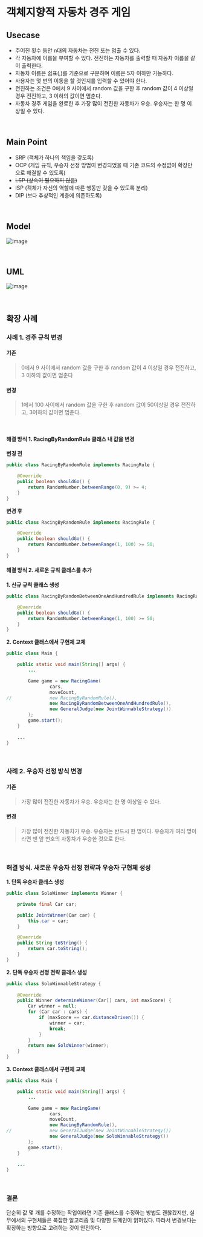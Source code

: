 # 객체지향적 자동차 경주 게임

## Usecase
- 주어진 횟수 동안 n대의 자동차는 전진 또는 멈출 수 있다.
- 각 자동차에 이름을 부여할 수 있다. 전진하는 자동차를 출력할 때 자동차 이름을 같이 출력한다.
- 자동차 이름은 쉼표(,)를 기준으로 구분하며 이름은 5자 이하만 가능하다.
- 사용자는 몇 번의 이동을 할 것인지를 입력할 수 있어야 한다.
- 전진하는 조건은 0에서 9 사이에서 random 값을 구한 후 random 값이 4 이상일 경우 전진하고, 3 이하의 값이면 멈춘다.
- 자동차 경주 게임을 완료한 후 가장 많이 전진한 자동차가 우승. 우승자는 한 명 이상일 수 있다.

<br/>

## Main Point
- SRP (객체가 하나의 책임을 갖도록)
- OCP (게임 규칙, 우승자 선정 방법이 변경되었을 때 기존 코드의 수정없이 확장만으로 해결할 수 있도록)
- ~~LSP (상속이 필요하지 않음)~~
- ISP (객체가 자신의 역할에 따른 행동만 갖을 수 있도록 분리)
- DIP (보다 추상적인 계층에 의존하도록)

<br/>

## Model
![image](https://github.com/unnine/OOP-RacingCar-Game/assets/134513528/4a44e476-6d01-4eef-bd3e-c5101fe4108e)

<br/>

## UML
![image](https://github.com/unnine/OOP-RacingCar-Game/assets/134513528/ea169229-d82c-40a3-b77b-bfdf873d070b)

<br/>

## 확장 사례

### 사례 1. 경주 규칙 변경

#### 기존
> 0에서 9 사이에서 random 값을 구한 후 random 값이 4 이상일 경우 전진하고, 3 이하의 값이면 멈춘다

#### 변경
> 1에서 100 사이에서 random 값을 구한 후 random 값이 50이상일 경우 전진하고, 3이하의 값이면 멈춘다.

<br/>

#### 해결 방식 1. RacingByRandomRule 클래스 내 값을 변경

**변경 전**
```java
public class RacingByRandomRule implements RacingRule {

    @Override
    public boolean shouldGo() {
        return RandomNumber.betweenRange(0, 9) >= 4;
    }
}
```

**변경 후**
```java
public class RacingByRandomRule implements RacingRule {

    @Override
    public boolean shouldGo() {
        return RandomNumber.betweenRange(1, 100) >= 50;
    }
}
```

#### 해결 방식 2. 새로운 규칙 클래스를 추가
**1. 신규 규칙 클래스 생성**
```java
public class RacingByRandomBetweenOneAndHundredRule implements RacingRule {

    @Override
    public boolean shouldGo() {
        return RandomNumber.betweenRange(1, 100) >= 50;
    }
}
```


**2. Context 클래스에서 구현체 교체**

```java
public class Main {

    public static void main(String[] args) {
        ...

        Game game = new RacingGame(
                cars,
                moveCount,
//              new RacingByRandomRule(),
                new RacingByRandomBetweenOneAndHundredRule(),
                new GeneralJudge(new JointWinnableStrategy())
        );
        game.start();
    }
    
    ...
}
```

<br/>

### 사례 2. 우승자 선정 방식 변경

#### 기존
> 가장 많이 전진한 자동차가 우승. 우승자는 한 명 이상일 수 있다.

#### 변경
> 가장 많이 전진한 자동차가 우승. 우승자는 반드시 한 명이다. 우승자가 여러 명이라면 맨 앞 번호의 자동차가 우승한 것으로 한다.

<br/>

### 해결 방식. 새로운 우승자 선정 전략과 우승자 구현체 생성
**1. 단독 우승자 클래스 생성**
```java
public class SoloWinner implements Winner {

    private final Car car;

    public JointWinner(Car car) {
        this.car = car;
    }

    @Override
    public String toString() {
        return car.toString();
    }
}
```

**2. 단독 우승자 선정 전략 클래스 생성**
```java
public class SoloWinnableStrategy {
    
    @Override
    public Winner determineWinner(Car[] cars, int maxScore) {
        Car winner = null;
        for (Car car : cars) {
            if (maxScore == car.distanceDriven()) {
                winner = car;
                break;
            }
        }
        return new SoloWinner(winner);
    }
}
```

**3. Context 클래스에서 구현체 교체**
```java
public class Main {

    public static void main(String[] args) {
        ...

        Game game = new RacingGame(
                cars,
                moveCount,
                new RacingByRandomRule(),
//              new GeneralJudge(new JointWinnableStrategy())
                new GeneralJudge(new SoloWinnableStrategy())
        );
        game.start();
    }
    
    ...
}
```

<br/>

### 결론
단순히 값 몇 개를 수정하는 작업이라면 기존 클래스를 수정하는 방법도 괜찮겠지만, 실무에서의 구현체들은 복잡한 알고리즘 및 다양한 도메인이 얽혀있다. 따라서 변경보다는 확장하는 방향으로 고려하는 것이 안전하다.
